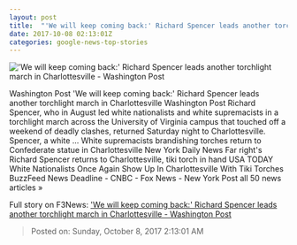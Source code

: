 ```yaml
---
layout: post
title:  "'We will keep coming back:' Richard Spencer leads another torchlight march in Charlottesville - Washington Post"
date: 2017-10-08 02:13:01Z
categories: google-news-top-stories
---
```


!['We will keep coming back:' Richard Spencer leads another torchlight march in Charlottesville - Washington Post](https://img.washingtonpost.com/rf/image_1484w/2010-2019/WashingtonPost/2017/09/11/Education/Images/Confederate_Monuments_Protest_Victim_47048-87a83-0303.jpg?t=20170517)

Washington Post 'We will keep coming back:' Richard Spencer leads another torchlight march in Charlottesville Washington Post Richard Spencer, who in August led white nationalists and white supremacists in a torchlight march across the University of Virginia campus that touched off a weekend of deadly clashes, returned Saturday night to Charlottesville. Spencer, a white ... White supremacists brandishing torches return to Confederate statue in Charlottesville New York Daily News Far right's Richard Spencer returns to Charlottesville, tiki torch in hand USA TODAY White Nationalists Once Again Show Up In Charlottesville With Tiki Torches BuzzFeed News Deadline - CNBC - Fox News - New York Post all 50 news articles »


Full story on F3News: ['We will keep coming back:' Richard Spencer leads another torchlight march in Charlottesville - Washington Post](http://www.f3nws.com/n/DbM4cD)

> Posted on: Sunday, October 8, 2017 2:13:01 AM
